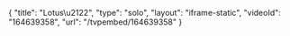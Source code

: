 {
    "title": "Lotus\u2122",
    "type": "solo",
    "layout": "iframe-static",
    "videoId": "164639358",
    "url": "\/tvpembed\/164639358"
}